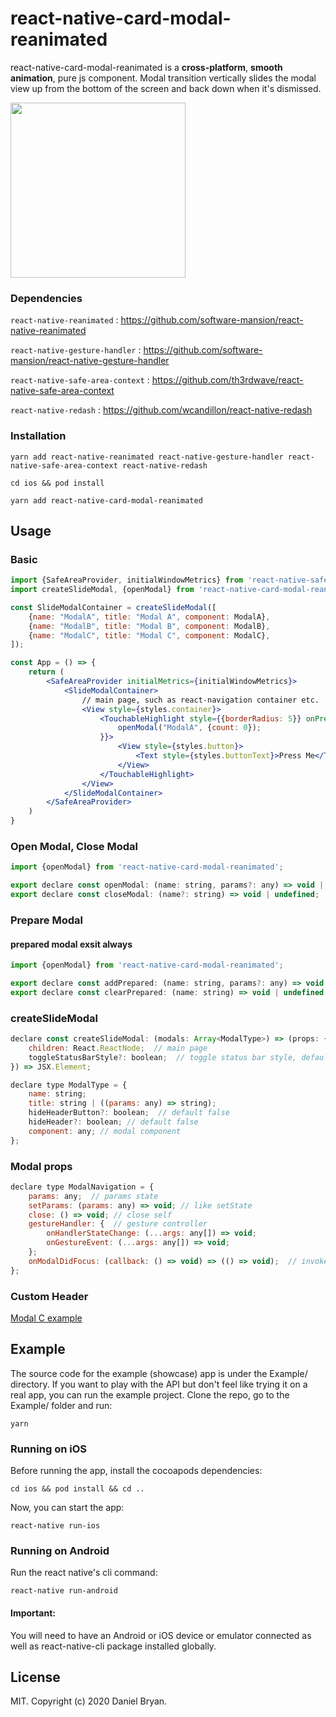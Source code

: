 # react-native-card-modal-reanimated
react-native-card-modal-reanimated is a **cross-platform**, **smooth animation**, pure js component. Modal transition vertically slides the modal view up from the bottom of the screen and back down when it's dismissed.

<img width="280" src='https://raw.githubusercontent.com/13773753970/images/master/card-modal-reanimated.gif'/>

### Dependencies

`react-native-reanimated` : https://github.com/software-mansion/react-native-reanimated

`react-native-gesture-handler` : https://github.com/software-mansion/react-native-gesture-handler

`react-native-safe-area-context` : https://github.com/th3rdwave/react-native-safe-area-context

`react-native-redash` : https://github.com/wcandillon/react-native-redash

### Installation
```
yarn add react-native-reanimated react-native-gesture-handler react-native-safe-area-context react-native-redash
```
```
cd ios && pod install
```
```
yarn add react-native-card-modal-reanimated
```

## Usage

### Basic

```jsx
import {SafeAreaProvider, initialWindowMetrics} from 'react-native-safe-area-context';
import createSlideModal, {openModal} from 'react-native-card-modal-reanimated';

const SlideModalContainer = createSlideModal([
    {name: "ModalA", title: "Modal A", component: ModalA},
    {name: "ModalB", title: "Modal B", component: ModalB},
    {name: "ModalC", title: "Modal C", component: ModalC},
]);

const App = () => {
    return (
        <SafeAreaProvider initialMetrics={initialWindowMetrics}>
            <SlideModalContainer>
                // main page, such as react-navigation container etc.
                <View style={styles.container}>
                    <TouchableHighlight style={{borderRadius: 5}} onPress={() => {
                        openModal("ModalA", {count: 0});
                    }}>
                        <View style={styles.button}>
                            <Text style={styles.buttonText}>Press Me</Text>
                        </View>
                    </TouchableHighlight>
                </View>
            </SlideModalContainer>
        </SafeAreaProvider>
    )
}
```

### Open Modal, Close Modal

```jsx
import {openModal} from 'react-native-card-modal-reanimated';

export declare const openModal: (name: string, params?: any) => void | undefined;
export declare const closeModal: (name?: string) => void | undefined;
```

### Prepare Modal
#### prepared modal exsit always

```jsx
import {openModal} from 'react-native-card-modal-reanimated';

export declare const addPrepared: (name: string, params?: any) => void | undefined;
export declare const clearPrepared: (name: string) => void | undefined;
```

### createSlideModal
```jsx
declare const createSlideModal: (modals: Array<ModalType>) => (props: {
    children: React.ReactNode;  // main page
    toggleStatusBarStyle?: boolean;  // toggle status bar style, default true
}) => JSX.Element;

declare type ModalType = {
    name: string;
    title: string | ((params: any) => string);
    hideHeaderButton?: boolean;  // default false
    hideHeader?: boolean; // default false
    component: any; // modal component
};
```

### Modal props
```jsx
declare type ModalNavigation = {
    params: any;  // params state
    setParams: (params: any) => void; // like setState
    close: () => void; // close self
    gestureHandler: {  // gesture controller
        onHandlerStateChange: (...args: any[]) => void;
        onGestureEvent: (...args: any[]) => void;
    };
    onModalDidFocus: (callback: () => void) => (() => void);  // invoke callback on modal did focus
};
```

### Custom Header
[Modal C example](https://github.com/13773753970/react-native-card-modal-reanimated/)

## Example

The source code for the example (showcase) app is under the Example/ directory. If you want to play with the API but don't feel like trying it on a real app, you can run the example project. Clone the repo, go to the Example/ folder and run:

```
yarn
```

### Running on iOS

Before running the app, install the cocoapods dependencies:

```
cd ios && pod install && cd ..
```

Now, you can start the app:

```
react-native run-ios
```

### Running on Android

Run the react native's cli command:

```
react-native run-android
```

#### Important: 
You will need to have an Android or iOS device or emulator connected as well as react-native-cli package installed globally.

## License

MIT. Copyright (c) 2020 Daniel Bryan.
